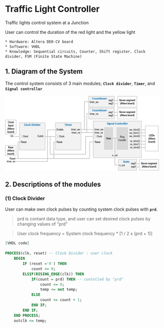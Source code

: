 # Traffic Light Controller
Traffic lights control system at a Junction

User can control the duration of the red light and the yellow light
```
* Hardware: Altera DE0-CV board
* Software: VHDL
* Knowledge: Sequential circuits, Counter, Shift register, Clock divider, FSM (Finite State Machine)
```

## 1. Diagram of the System
The control system consists of 3 main modules; **`Clock divider`**, **`Timer`**, and **`Signal controller`**

![alt text](https://github.com/lkyungho/Images/blob/master/traffic-light-controller-structure.jpg "Structure")


## 2. Descriptions of the modules
### (1) Clock Divider
User can make own clock pulses by counting system clock pulses with **`prd`**.
> prd is contant data type, and user can set desired clock pulses by changing values of “prd”

> User clock frequency = System clock frequency * [1 / 2 x (prd + 1)]
```vhdl
[VHDL code]

PROCESS(clk, reset) -- Clock Divider : user clock
	BEGIN
		IF (reset ='0') THEN
			count <= 0;
		ELSIF(RISING_EDGE(clk)) THEN
			IF(count = prd) THEN -- contolled by "prd"
				count <= 0;
				temp <= not temp;
			ELSE
				count <= count + 1;
			END IF;
		END IF;
	END PROCESS;
	outclk <= temp;
```

